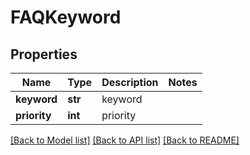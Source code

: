 # FAQKeyword

## Properties
Name | Type | Description | Notes
------------ | ------------- | ------------- | -------------
**keyword** | **str** | keyword | 
**priority** | **int** | priority | 

[[Back to Model list]](../README.md#documentation-for-models) [[Back to API list]](../README.md#documentation-for-api-endpoints) [[Back to README]](../README.md)


